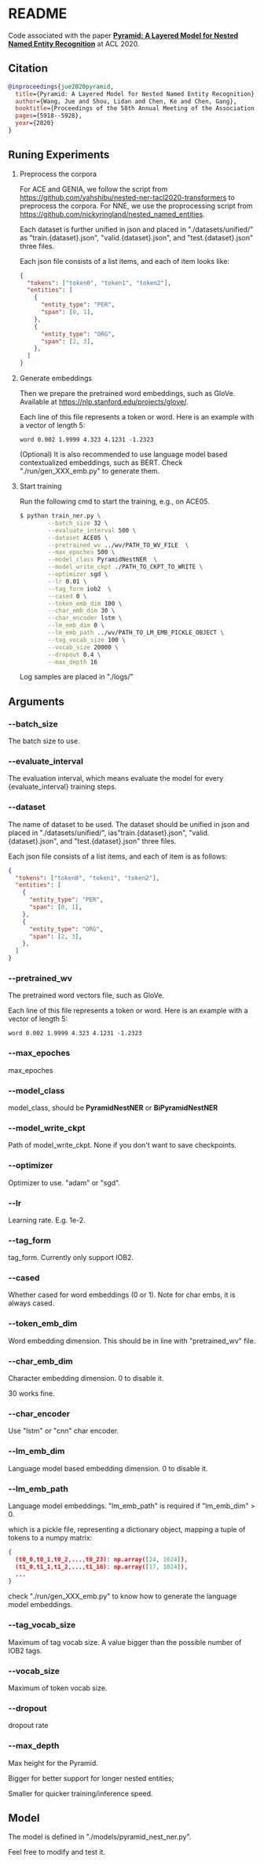 # README

Code associated with the paper [**Pyramid: A Layered Model for Nested Named Entity Recognition**](https://www.aclweb.org/anthology/2020.acl-main.525/) at ACL 2020.

## Citation

```bibtex
@inproceedings{jue2020pyramid,
  title={Pyramid: A Layered Model for Nested Named Entity Recognition},
  author={Wang, Jue and Shou, Lidan and Chen, Ke and Chen, Gang},
  booktitle={Proceedings of the 58th Annual Meeting of the Association for Computational Linguistics},
  pages={5918--5928},
  year={2020}
}
```

## Runing Experiments

1. Preprocess the corpora

   For ACE and GENIA, we follow the script from https://github.com/yahshibu/nested-ner-tacl2020-transformers to preprocess the corpora. For NNE, we use the proprocessing script from https://github.com/nickyringland/nested_named_entities.

    Each dataset is further unified in json and placed in "./datasets/unified/" as "train.{dataset}.json", "valid.{dataset}.json", and "test.{dataset}.json" three files.

   Each json file consists of a list items, and each of item looks like:

   ```json
   {
     "tokens": ["token0", "token1", "token2"],
     "entities": [
       {
         "entity_type": "PER", 
         "span": [0, 1],
       },
       {
         "entity_type": "ORG", 
         "span": [2, 3],
       },
     ]
   }
   ```

2. Generate embeddings

   Then we prepare the pretrained word embeddings, such as GloVe. Available at https://nlp.stanford.edu/projects/glove/.

   Each line of this file represents a token or word. Here is an example with a vector of length 5:

   ```
   word 0.002 1.9999 4.323 4.1231 -1.2323
   ```

   (Optional) It is also recommended to use language model based contextualized embeddings, such as BERT. Check "./run/gen_XXX_emb.py" to generate them.

3. Start training
   
   Run the following cmd to start the training, e.g., on ACE05.

   ```bash
   $ python train_ner.py \
           --batch_size 32 \
           --evaluate_interval 500 \
           --dataset ACE05 \
           --pretrained_wv ../wv/PATH_TO_WV_FILE  \
           --max_epoches 500 \
           --model_class PyramidNestNER  \
           --model_write_ckpt ./PATH_TO_CKPT_TO_WRITE \
           --optimizer sgd \
           --lr 0.01 \
           --tag_form iob2  \
           --cased 0 \
           --token_emb_dim 100 \
           --char_emb_dim 30 \
           --char_encoder lstm \
           --lm_emb_dim 0 \
           --lm_emb_path ../wv/PATH_TO_LM_EMB_PICKLE_OBJECT \
           --tag_vocab_size 100 \
           --vocab_size 20000 \
           --dropout 0.4 \
           --max_depth 16
   ```
   
   Log samples are placed in "./logs/"
   

## Arguments

### --batch_size

The batch size to use.

### --evaluate_interval

The evaluation interval, which means evaluate the model for every {evaluate_interval} training steps.

### --dataset

The name of dataset to be used. The dataset should be unified in json and placed in "./datasets/unified/", ias"train.{dataset}.json", "valid.{dataset}.json", and "test.{dataset}.json" three files.

Each json file consists of a list items, and each of item is as follows:

```json
{
  "tokens": ["token0", "token1", "token2"],
  "entities": [
    {
      "entity_type": "PER", 
      "span": [0, 1],
    },
    {
      "entity_type": "ORG", 
      "span": [2, 3],
    },
  ]
}
```

### --pretrained_wv

The pretrained word vectors file, such as GloVe.

Each line of this file represents a token or word. Here is an example with a vector of length 5:

```
word 0.002 1.9999 4.323 4.1231 -1.2323
```

### --max_epoches

max_epoches

### --model_class

model_class, should be **PyramidNestNER** or **BiPyramidNestNER**

### --model_write_ckpt

Path of model_write_ckpt. None if you don't want to save checkpoints.

### --optimizer

Optimizer to use. "adam" or "sgd".

### --lr

Learning rate. E.g. 1e-2.

### --tag_form

tag_form. Currently only support IOB2.

### --cased

Whether cased for word embeddings (0 or 1). Note for char embs, it is always cased.

### --token_emb_dim

Word embedding dimension. This should be in line with "pretrained_wv" file.

### --char_emb_dim

Character embedding dimension. 0 to disable it.

30 works fine.

### --char_encoder

Use "lstm" or "cnn" char encoder. 

### --lm_emb_dim

Language model based embedding dimension. 0 to disable it.

### --lm_emb_path

Language model embeddings. "lm_emb_path" is required if "lm_emb_dim" > 0.

which is a pickle file, representing a dictionary object, mapping a tuple of tokens to a numpy matrix:

```json
{
  (t0_0,t0_1,t0_2,...,t0_23): np.array([24, 1024]),
  (t1_0,t1_1,t1_2,...,t1_16): np.array([17, 1024]),
  ...
}
```

check "./run/gen_XXX_emb.py" to know how to generate the language model embeddings.

### --tag_vocab_size

Maximum of tag vocab size. A value bigger than the possible number of IOB2 tags.

### --vocab_size

Maximum of token vocab size.

### --dropout

dropout rate

### --max_depth

Max height for the Pyramid.

Bigger for better support for longer nested entities;

Smaller for quicker training/inference speed.

## Model

The model is defined in "./models/pyramid_nest_ner.py".

Feel free to modify and test it.
